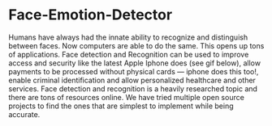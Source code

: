 # Face-Emotion-Detector
Humans have always had the innate ability to recognize and distinguish between faces. Now computers are able to do the same. This opens up tons of applications. Face detection and Recognition can be used to improve access and security like the latest Apple Iphone does (see gif below), allow payments to be processed without physical cards — iphone does this too!, enable criminal identification and allow personalized healthcare and other services. Face detection and recognition is a heavily researched topic and there are tons of resources online. We have tried multiple open source projects to find the ones that are simplest to implement while being accurate.
